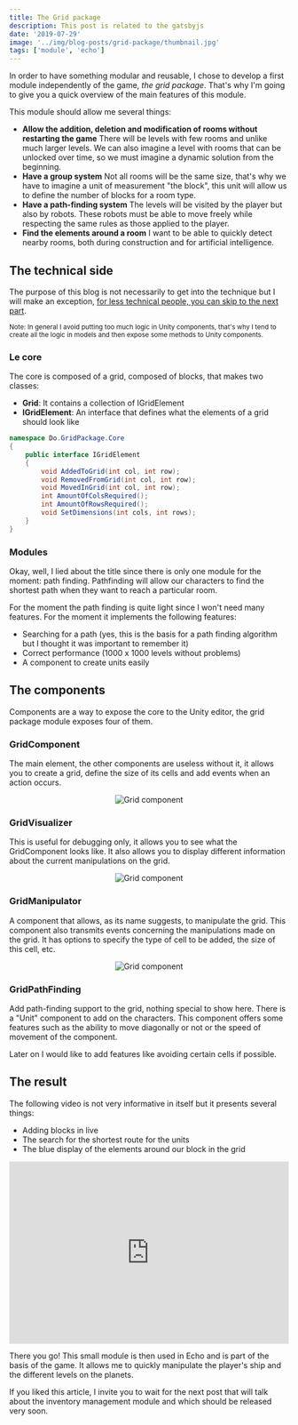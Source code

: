 ```yaml
---
title: The Grid package
description: This post is related to the gatsbyjs
date: '2019-07-29'
image: '../img/blog-posts/grid-package/thumbnail.jpg'
tags: ['module', 'echo']
---
```


In order to have something modular and reusable, I chose to develop a first module independently of the game, *the grid package*. That's why I'm going to give you a quick overview of the main features of this module.

This module should allow me several things:

- **Allow the addition, deletion and modification of rooms without restarting the game**
<span>There will be levels with few rooms and unlike much larger levels. We can also imagine a level with rooms that can be unlocked over time, so we must imagine a dynamic solution from the beginning.</span>
- **Have a group system**
<span>Not all rooms will be the same size, that's why we have to imagine a unit of measurement "the block", this unit will allow us to define the number of blocks for a room type.</span>
- **Have a path-finding system**
<span>The levels will be visited by the player but also by robots. These robots must be able to move freely while respecting the same rules as those applied to the player.</span>
- **Find the elements around a room**
<span>I want to be able to quickly detect nearby rooms, both during construction and for artificial intelligence.</span>

## The technical side
The purpose of this blog is not necessarily to get into the technique but I will make an exception, <u>for less technical people, you can skip to the next part</u>.

<small>Note: In general I avoid putting too much logic in Unity components, that's why I tend to create all the logic in models and then expose some methods to Unity components.</small>

### Le core
The core is composed of a grid, composed of blocks, that makes two classes:
- **Grid**: It contains a collection of IGridElement
- **IGridElement**: An interface that defines what the elements of a grid should look like

```csharp
namespace Do.GridPackage.Core
{
    public interface IGridElement
    {
        void AddedToGrid(int col, int row);
        void RemovedFromGrid(int col, int row);
        void MovedInGrid(int col, int row);
        int AmountOfColsRequired();
        int AmountOfRowsRequired();
        void SetDimensions(int cols, int rows);
    }
}
```

### Modules
Okay, well, I lied about the title since there is only one module for the moment: path finding. Pathfinding will allow our characters to find the shortest path when they want to reach a particular room.

For the moment the path finding is quite light since I won't need many features. For the moment it implements the following features:
- Searching for a path (yes, this is the basis for a path finding algorithm but I thought it was important to remember it)
- Correct performance (1000 x 1000 levels without problems)
- A component to create units easily

## The components
Components are a way to expose the core to the Unity editor, the grid package module exposes four of them.

### GridComponent
The main element, the other components are useless without it, it allows you to create a grid, define the size of its cells and add events when an action occurs.

<center>

![Grid component](../../img/blog-posts/grid-package/grid-component.jpg)
</center>

### GridVisualizer
This is useful for debugging only, it allows you to see what the GridComponent looks like. It also allows you to display different information about the current manipulations on the grid.

<center>

![Grid component](../../img/blog-posts/grid-package/grid-visualizer.jpg)
</center>

### GridManipulator
A component that allows, as its name suggests, to manipulate the grid. This component also transmits events concerning the manipulations made on the grid. It has options to specify the type of cell to be added, the size of this cell, etc.

<center>

![Grid component](../../img/blog-posts/grid-package/grid-manipulator.jpg)
</center>

### GridPathFinding
Add path-finding support to the grid, nothing special to show here. There is a "Unit" component to add on the characters. This component offers some features such as the ability to move diagonally or not or the speed of movement of the component.

Later on I would like to add features like avoiding certain cells if possible.

## The result
The following video is not very informative in itself but it presents several things:
- Adding blocks in live
- The search for the shortest route for the units
- The blue display of the elements around our block in the grid

<div class="iframe" style='position:relative; padding-bottom:calc(56.25% + 44px)'><iframe src='https://gfycat.com/ifr/BowedGrimKitten' frameborder='0' scrolling='no' width='100%' height='100%' style='position:absolute;top:0;left:0;' allowfullscreen></iframe></div><p></p>

There you go! This small module is then used in Echo and is part of the basis of the game. It allows me to quickly manipulate the player's ship and the different levels on the planets.

If you liked this article, I invite you to wait for the next post that will talk about the inventory management module and which should be released very soon.
